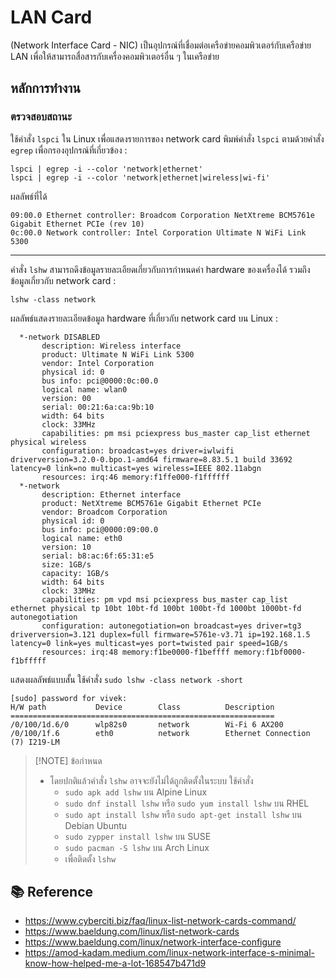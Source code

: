 # LAN Card

(Network Interface Card - NIC) เป็นอุปกรณ์ที่เชื่อมต่อเครือข่ายคอมพิวเตอร์กับเครือข่าย LAN เพื่อให้สามารถสื่อสารกับเครื่องคอมพิวเตอร์อื่น ๆ ในเครือข่าย

## หลักการทำงาน 

### ตรวจสอบสถานะ

ใช้คำสั่ง `lspci` ใน Linux เพื่อแสดงรายการของ network card พิมพ์คำสั่ง `lspci` ตามด้วยคำสั่ง `egrep` เพื่อกรองอุปกรณ์ที่เกี่ยวข้อง :

```
lspci | egrep -i --color 'network|ethernet'
lspci | egrep -i --color 'network|ethernet|wireless|wi-fi'
```

ผลลัพธ์ที่ได้

```
09:00.0 Ethernet controller: Broadcom Corporation NetXtreme BCM5761e Gigabit Ethernet PCIe (rev 10)
0c:00.0 Network controller: Intel Corporation Ultimate N WiFi Link 5300
```

---

คำสั่ง `lshw` สามารถดึงข้อมูลรายละเอียดเกี่ยวกับการกำหนดค่า hardware ของเครื่องได้ รวมถึงข้อมูลเกี่ยวกับ network card :

```
lshw -class network
```
ผลลัพธ์แสดงรายละเอียดข้อมูล hardware ที่เกี่ยวกับ network card บน Linux :
```
  *-network DISABLED      
       description: Wireless interface
       product: Ultimate N WiFi Link 5300
       vendor: Intel Corporation
       physical id: 0
       bus info: pci@0000:0c:00.0
       logical name: wlan0
       version: 00
       serial: 00:21:6a:ca:9b:10
       width: 64 bits
       clock: 33MHz
       capabilities: pm msi pciexpress bus_master cap_list ethernet physical wireless
       configuration: broadcast=yes driver=iwlwifi driverversion=3.2.0-0.bpo.1-amd64 firmware=8.83.5.1 build 33692 latency=0 link=no multicast=yes wireless=IEEE 802.11abgn
       resources: irq:46 memory:f1ffe000-f1ffffff
  *-network
       description: Ethernet interface
       product: NetXtreme BCM5761e Gigabit Ethernet PCIe
       vendor: Broadcom Corporation
       physical id: 0
       bus info: pci@0000:09:00.0
       logical name: eth0
       version: 10
       serial: b8:ac:6f:65:31:e5
       size: 1GB/s
       capacity: 1GB/s
       width: 64 bits
       clock: 33MHz
       capabilities: pm vpd msi pciexpress bus_master cap_list ethernet physical tp 10bt 10bt-fd 100bt 100bt-fd 1000bt 1000bt-fd autonegotiation
       configuration: autonegotiation=on broadcast=yes driver=tg3 driverversion=3.121 duplex=full firmware=5761e-v3.71 ip=192.168.1.5 latency=0 link=yes multicast=yes port=twisted pair speed=1GB/s
       resources: irq:48 memory:f1be0000-f1beffff memory:f1bf0000-f1bfffff
```

แสดงผลลัพธ์แบบสั้น ใช้คำสั่ง
`sudo lshw -class network -short`
```
[sudo] password for vivek:
H/W path           Device        Class          Description
===========================================================
/0/100/1d.6/0      wlp82s0       network        Wi-Fi 6 AX200
/0/100/1f.6        eth0          network        Ethernet Connection (7) I219-LM
```

> [!NOTE] ข้อกำหนด
> - โดยปกติแล้วคำสั่ง `lshw` อาจจะยังไม่ได้ถูกติดตั้งในระบบ ใช้คำสั่ง
>   - `sudo apk add lshw` บน Alpine Linux
>   - `sudo dnf install lshw` หรือ `sudo yum install lshw` บน RHEL
>   - `sudo apt install lshw` หรือ `sudo apt-get install lshw` บน Debian Ubuntu
>   - `sudo zypper install lshw` บน SUSE
>   - `sudo pacman -S lshw` บน Arch Linux 
>   - เพื่อติดตั้ง `lshw`





## 📚 Reference

- https://www.cyberciti.biz/faq/linux-list-network-cards-command/
- https://www.baeldung.com/linux/list-network-cards
- https://www.baeldung.com/linux/network-interface-configure
- https://amod-kadam.medium.com/linux-network-interface-s-minimal-know-how-helped-me-a-lot-168547b471d9






<!-- การทำงานของ LAN Card ต้องตรวจสอบสถานะและข้อมูลของ LAN Card ที่เชื่อมต่อกับระบบ ซึ่งสามารถทำได้โดยใช้คำสั่ง `ifconfig` หรือ `ip` ซึ่งเป็นเครื่องมือสำหรับการดูแลและติดตั้ง network interface ในระบบ Linux

```
ip addr
```

![alt text](https://media.geeksforgeeks.org/wp-content/uploads/20240126214338/1-min.png)

จะแสดงรายการ network interface พร้อมรายละเอียดที่เกี่ยวข้อง เช่น ชื่ออินเตอร์เฟซ สถานะและที่อยู่ฮาร์ดแวร์ คำสั่ง `ip` ให้ความสามารถในการกำหนดค่าและดูข้อมูลการกำหนดค่าเครือข่ายอย่างละเอียดในระบบ Linux -->

